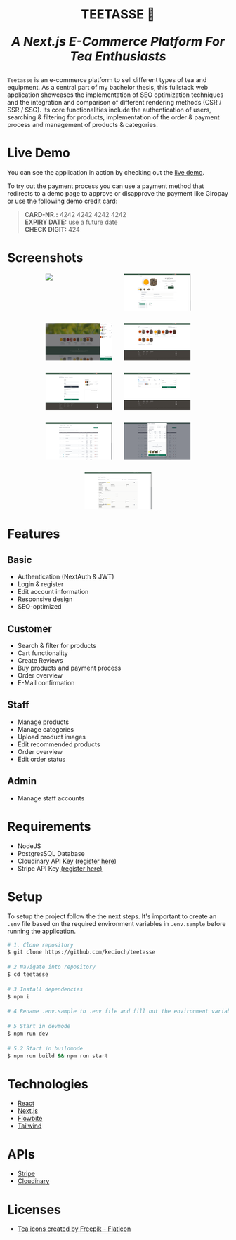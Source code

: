 <h1 align="center">
  TEETASSE 🍵
  <p style="font-style: italic ">A Next.js E-Commerce Platform For Tea Enthusiasts</p>
</h1>

`Teetasse` is an e-commerce platform to sell different types of tea and equipment. As a central part of my bachelor thesis, this fullstack web application showcases the implementation of SEO optimization techniques and the integration and comparison of different rendering methods (CSR / SSR / SSG). Its core functionalities include the authentication of users, searching & filtering for products, implementation of the order & payment process and management of products & categories. 

# Live Demo

You can see the application in action by checking out the [live demo](https://teetasse.kevincioch.com).

To try out the payment process you can use a payment method that redirects to a demo page to approve or disapprove the payment like Giropay or use the following demo credit card:

> <b>CARD-NR.:</b> 4242 4242 4242 4242
> <br /><b>EXPIRY DATE:</b> use a future date
> <br /><b>CHECK DIGIT:</b> 424

# Screenshots

<div align="center" style="display: flex; justify-content: center; flex-wrap: wrap; gap: 2em">
  <img src="./static/screenshot-home.PNG" width="30%" />
  <img src="./static/screenshot-product.PNG" width="30%" />
  <img src="./static/screenshot-cart.PNG" width="30%" />
  <img src="./static/screenshot-catalog.PNG" width="30%" />
  <img src="./static/screenshot-checkout-1.PNG" width="30%" />
  <img src="./static/screenshot-checkout-2.PNG" width="30%" />
  <img src="./static/screenshot-management-products.PNG" width="30%" />
  <img src="./static/screenshot-management-products-edit.PNG" width="30%" />
  <img src="./static/screenshot-management-orders.PNG" width="30%" />
</div >

# Features

## Basic

- Authentication (NextAuth & JWT)
- Login & register
- Edit account information
- Responsive design
- SEO-optimized

## Customer

- Search & filter for products
- Cart functionality
- Create Reviews
- Buy products and payment process
- Order overview
- E-Mail confirmation

## Staff

- Manage products
- Manage categories
- Upload product images
- Edit recommended products
- Order overview
- Edit order status

## Admin

- Manage staff accounts

# Requirements

- NodeJS
- PostgresSQL Database
- Cloudinary API Key [(register here)](https://cloudinary.com/users/register_free)
- Stripe API Key [(register here)](https://dashboard.stripe.com/register)

# Setup

To setup the project follow the the next steps. It's important to create an `.env` file based on the required environment variables in `.env.sample` before running the application.

```bash
# 1. Clone repository
$ git clone https://github.com/kecioch/teetasse

# 2 Navigate into repository
$ cd teetasse

# 3 Install dependencies
$ npm i

# 4 Rename .env.sample to .env file and fill out the environment variables

# 5 Start in devmode
$ npm run dev

# 5.2 Start in buildmode
$ npm run build && npm run start
```

# Technologies

- [React](https://reactjs.org/)
- [Next.js](https://nextjs.org/)
- [Flowbite](https://flowbite.com/)
- [Tailwind](https://tailwindcss.com/)

# APIs

- [Stripe](https://stripe.com/)
- [Cloudinary](https://cloudinary.com/)

# Licenses
 - [Tea icons created by Freepik - Flaticon](https://www.flaticon.com/free-icon/tea_2418214?related_id=2418214)
